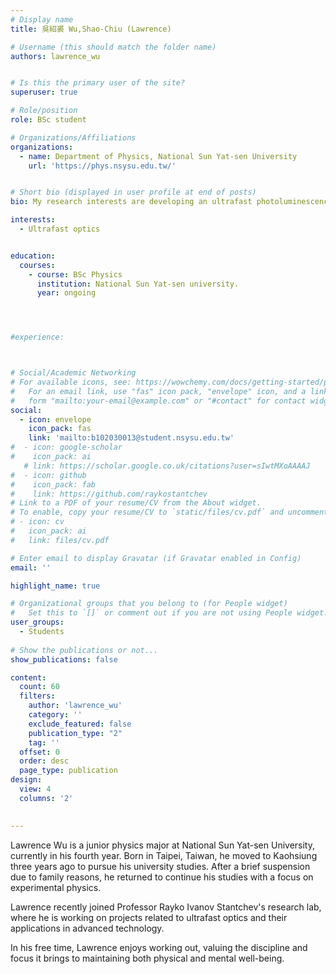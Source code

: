 ```yaml
---
# Display name
title: 吳紹裘 Wu,Shao-Chiu (Lawrence)

# Username (this should match the folder name)
authors: lawrence_wu


# Is this the primary user of the site?
superuser: true

# Role/position
role: BSc student

# Organizations/Affiliations
organizations:
  - name: Department of Physics, National Sun Yat-sen University
    url: 'https://phys.nsysu.edu.tw/'  


# Short bio (displayed in user profile at end of posts)
bio: My research interests are developing an ultrafast photoluminescence spectrometer with femtosecond resolution.

interests:
  - Ultrafast optics


education:
  courses:
    - course: BSc Physics
      institution: National Sun Yat-sen university.
      year: ongoing    




#experience:



# Social/Academic Networking
# For available icons, see: https://wowchemy.com/docs/getting-started/page-builder/#icons
#   For an email link, use "fas" icon pack, "envelope" icon, and a link in the
#   form "mailto:your-email@example.com" or "#contact" for contact widget.
social:
  - icon: envelope
    icon_pack: fas
    link: 'mailto:b102030013@student.nsysu.edu.tw'
#  - icon: google-scholar
#    icon_pack: ai
   # link: https://scholar.google.co.uk/citations?user=sIwtMXoAAAAJ
#  - icon: github
#    icon_pack: fab
#    link: https://github.com/raykostantchev
# Link to a PDF of your resume/CV from the About widget.
# To enable, copy your resume/CV to `static/files/cv.pdf` and uncomment the lines below.
# - icon: cv
#   icon_pack: ai
#   link: files/cv.pdf

# Enter email to display Gravatar (if Gravatar enabled in Config)
email: ''

highlight_name: true

# Organizational groups that you belong to (for People widget)
#   Set this to `[]` or comment out if you are not using People widget.
user_groups:
  - Students
  
# Show the publications or not...
show_publications: false 

content:
  count: 60
  filters:
    author: 'lawrence_wu'
    category: ''
    exclude_featured: false
    publication_type: "2"
    tag: ''
  offset: 0
  order: desc
  page_type: publication
design:
  view: 4
  columns: '2'
  

---
```


  
Lawrence Wu is a junior physics major at National Sun Yat-sen University, currently in his fourth year. Born in Taipei, Taiwan, he moved to Kaohsiung three years ago to pursue his university studies. After a brief suspension due to family reasons, he returned to continue his studies with a focus on experimental physics.

Lawrence recently joined Professor Rayko Ivanov Stantchev's research lab, where he is working on projects related to ultrafast optics and their applications in advanced technology.

In his free time, Lawrence enjoys working out, valuing the discipline and focus it brings to maintaining both physical and mental well-being.


